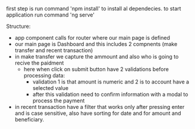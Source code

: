 first step is run command 'npm install' to install al dependecies.
to start application run command 'ng serve'

Structure:
- app component calls for router where our main page is defined
- our main page is Dashboard and this includes 2 compnents (make transfer and recent transaction)
- in make transfer we capture the ammount and also who is going to recive the paidment
  - here when click on submit button have 2 validations before processing data:
    - validation 1 is that amount is numeric and 2 is to account have a selected value
    - after this validation need to confirm information with a modal to process the payment
- in recent transaction have a filter that works only after pressing enter and is case sensitive, also have sorting for date and for amount and beneficiary.


